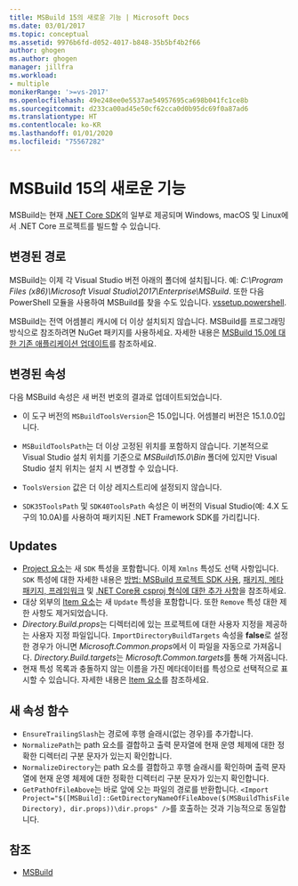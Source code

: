 ```yaml
---
title: MSBuild 15의 새로운 기능 | Microsoft Docs
ms.date: 03/01/2017
ms.topic: conceptual
ms.assetid: 9976b6fd-d052-4017-b848-35b5bf4b2f66
author: ghogen
ms.author: ghogen
manager: jillfra
ms.workload:
- multiple
monikerRange: '>=vs-2017'
ms.openlocfilehash: 49e248ee0e5537ae54957695ca698b041fc1ce8b
ms.sourcegitcommit: d233ca00ad45e50cf62cca0d0b95dc69f0a87ad6
ms.translationtype: HT
ms.contentlocale: ko-KR
ms.lasthandoff: 01/01/2020
ms.locfileid: "75567282"
---
```

# <a name="whats-new-in-msbuild-15"></a>MSBuild 15의 새로운 기능

MSBuild는 현재 [.NET Core SDK](https://www.microsoft.com/net/download/core)의 일부로 제공되며 Windows, macOS 및 Linux에서 .NET Core 프로젝트를 빌드할 수 있습니다.

## <a name="changed-path"></a>변경된 경로

 MSBuild는 이제 각 Visual Studio 버전 아래의 폴더에 설치됩니다. 예: *C:\Program Files (x86)\Microsoft Visual Studio\2017\Enterprise\MSBuild*. 또한 다음 PowerShell 모듈을 사용하여 MSBuild를 찾을 수도 있습니다. [vssetup.powershell](https://github.com/Microsoft/vssetup.powershell).

 MSBuild는 전역 어셈블리 캐시에 더 이상 설치되지 않습니다. MSBuild를 프로그래밍 방식으로 참조하려면 NuGet 패키지를 사용하세요. 자세한 내용은 [MSBuild 15.0에 대한 기존 애플리케이션 업데이트](../msbuild/updating-an-existing-application.md)를 참조하세요.

## <a name="changed-properties"></a>변경된 속성

 다음 MSBuild 속성은 새 버전 번호의 결과로 업데이트되었습니다.

- 이 도구 버전의 `MSBuildToolsVersion`은 15.0입니다. 어셈블리 버전은 15.1.0.0입니다.

- `MSBuildToolsPath`는 더 이상 고정된 위치를 포함하지 않습니다. 기본적으로 Visual Studio 설치 위치를 기준으로 *MSBuild\15.0\Bin* 폴더에 있지만 Visual Studio 설치 위치는 설치 시 변경할 수 있습니다.

- `ToolsVersion` 값은 더 이상 레지스트리에 설정되지 않습니다.

- `SDK35ToolsPath` 및 `SDK40ToolsPath` 속성은 이 버전의 Visual Studio(예: 4.X 도구의 10.0A)를 사용하여 패키지된 .NET Framework SDK를 가리킵니다.

## <a name="updates"></a>Updates
- [Project 요소](../msbuild/project-element-msbuild.md)는 새 `SDK` 특성을 포함합니다. 이제 `Xmlns` 특성도 선택 사항입니다. `SDK` 특성에 대한 자세한 내용은 [방법: MSBuild 프로젝트 SDK 사용](../msbuild/how-to-use-project-sdk.md), [패키지, 메타패키지, 프레임워크](/dotnet/core/packages) 및 [.NET Core용 csproj 형식에 대한 추가 사항](/dotnet/core/tools/csproj)을 참조하세요.
- 대상 외부의 [Item 요소](../msbuild/item-element-msbuild.md)는 새 `Update` 특성을 포함합니다. 또한 `Remove` 특성 대한 제한 사항도 제거되었습니다.
- *Directory.Build.props*는 디렉터리에 있는 프로젝트에 대한 사용자 지정을 제공하는 사용자 지정 파일입니다. `ImportDirectoryBuildTargets` 속성을 **false**로 설정한 경우가 아니면 *Microsoft.Common.props*에서 이 파일을 자동으로 가져옵니다. *Directory.Build.targets*는 *Microsoft.Common.targets*를 통해 가져옵니다.
- 현재 특성 목록과 충돌하지 않는 이름을 가진 메타데이터를 특성으로 선택적으로 표시할 수 있습니다. 자세한 내용은 [Item 요소](../msbuild/item-element-msbuild.md)를 참조하세요.

## <a name="new-property-functions"></a>새 속성 함수

- `EnsureTrailingSlash`는 경로에 후행 슬래시(없는 경우)를 추가합니다.
- `NormalizePath`는 path 요소를 결합하고 출력 문자열에 현재 운영 체제에 대한 정확한 디렉터리 구분 문자가 있는지 확인합니다.
- `NormalizeDirectory`는 path 요소를 결합하고 후행 슬래시를 확인하며 출력 문자열에 현재 운영 체제에 대한 정확한 디렉터리 구분 문자가 있는지 확인합니다.
- `GetPathOfFileAbove`는 바로 앞에 오는 파일의 경로를 반환합니다. `<Import Project="$([MSBuild]::GetDirectoryNameOfFileAbove($(MSBuildThisFileDirectory), dir.props))\dir.props" />`를 호출하는 것과 기능적으로 동일합니다.

## <a name="see-also"></a>참조
- [MSBuild](../msbuild/msbuild.md)
